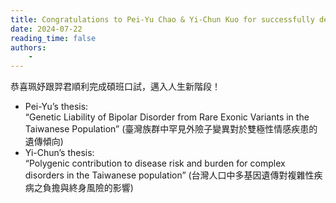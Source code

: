 ```yaml
---
title: Congratulations to Pei-Yu Chao & Yi-Chun Kuo for successfully defending their Master’s theses!
date: 2024-07-22
reading_time: false
authors:
    -
---
```

恭喜珮妤跟羿君順利完成碩班口試，邁入人生新階段！
<!--more-->

- Pei-Yu’s thesis: <br>
    “Genetic Liability of Bipolar Disorder from Rare Exonic Variants in the Taiwanese Population” (臺灣族群中罕見外險子變異對於雙極性情感疾患的遺傳傾向)
- Yi-Chun’s thesis: <br>
    “Polygenic contribution to disease risk and burden for complex disorders in the Taiwanese population” (台灣人口中多基因遺傳對複雜性疾病之負擔與終身風險的影響)
